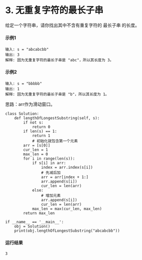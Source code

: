 # 3. 无重复字符的最长子串
给定一个字符串，请你找出其中不含有重复字符的 最长子串 的长度。

#### 示例1
    输入: s = "abcabcbb"
    输出: 3 
    解释: 因为无重复字符的最长子串是 "abc"，所以其长度为 3。
    
#### 示例2
    输入: s = "bbbbb"
    输出: 1
    解释: 因为无重复字符的最长子串是 "b"，所以其长度为 1。
    
思路：arr作为滑动窗口。

    class Solution:
        def lengthOfLongestSubstring(self, s):
            if not s:
                return 0
            if len(s) == 1:
                return 1
                # 初始化就包含第一个元素
            arr = [s[0]]
            cur_len = 1
            max_len = 0
            for i in range(len(s)):
                if s[i] in arr:
                    index = arr.index(s[i])
                    # 先减后加
                    arr = arr[index + 1:]
                    arr.append(s[i])
                    cur_len = len(arr)
                else:
                    # 增加元素
                    arr.append(s[i])
                    cur_len = len(arr)
                max_len = max(cur_len, max_len)
            return max_len

    if __name__ == '__main__':
        obj = Solution()
        print(obj.lengthOfLongestSubstring("abcabcbb"))
        
#### 运行结果
    3
